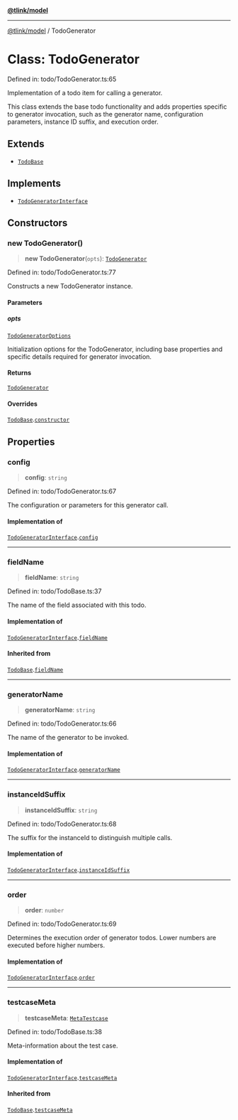 [**@tlink/model**](../README.md)

***

[@tlink/model](../globals.md) / TodoGenerator

# Class: TodoGenerator

Defined in: todo/TodoGenerator.ts:65

Implementation of a todo item for calling a generator.

This class extends the base todo functionality and adds properties specific to
generator invocation, such as the generator name, configuration parameters, instance ID suffix,
and execution order.

## Extends

- [`TodoBase`](TodoBase.md)

## Implements

- [`TodoGeneratorInterface`](../interfaces/TodoGeneratorInterface.md)

## Constructors

### new TodoGenerator()

> **new TodoGenerator**(`opts`): [`TodoGenerator`](TodoGenerator.md)

Defined in: todo/TodoGenerator.ts:77

Constructs a new TodoGenerator instance.

#### Parameters

##### opts

[`TodoGeneratorOptions`](../interfaces/TodoGeneratorOptions.md)

Initialization options for the TodoGenerator, including base properties
              and specific details required for generator invocation.

#### Returns

[`TodoGenerator`](TodoGenerator.md)

#### Overrides

[`TodoBase`](TodoBase.md).[`constructor`](TodoBase.md#constructors)

## Properties

### config

> **config**: `string`

Defined in: todo/TodoGenerator.ts:67

The configuration or parameters for this generator call.

#### Implementation of

[`TodoGeneratorInterface`](../interfaces/TodoGeneratorInterface.md).[`config`](../interfaces/TodoGeneratorInterface.md#config)

***

### fieldName

> **fieldName**: `string`

Defined in: todo/TodoBase.ts:37

The name of the field associated with this todo.

#### Implementation of

[`TodoGeneratorInterface`](../interfaces/TodoGeneratorInterface.md).[`fieldName`](../interfaces/TodoGeneratorInterface.md#fieldname)

#### Inherited from

[`TodoBase`](TodoBase.md).[`fieldName`](TodoBase.md#fieldname)

***

### generatorName

> **generatorName**: `string`

Defined in: todo/TodoGenerator.ts:66

The name of the generator to be invoked.

#### Implementation of

[`TodoGeneratorInterface`](../interfaces/TodoGeneratorInterface.md).[`generatorName`](../interfaces/TodoGeneratorInterface.md#generatorname)

***

### instanceIdSuffix

> **instanceIdSuffix**: `string`

Defined in: todo/TodoGenerator.ts:68

The suffix for the instanceId to distinguish multiple calls.

#### Implementation of

[`TodoGeneratorInterface`](../interfaces/TodoGeneratorInterface.md).[`instanceIdSuffix`](../interfaces/TodoGeneratorInterface.md#instanceidsuffix)

***

### order

> **order**: `number`

Defined in: todo/TodoGenerator.ts:69

Determines the execution order of generator todos.
Lower numbers are executed before higher numbers.

#### Implementation of

[`TodoGeneratorInterface`](../interfaces/TodoGeneratorInterface.md).[`order`](../interfaces/TodoGeneratorInterface.md#order)

***

### testcaseMeta

> **testcaseMeta**: [`MetaTestcase`](../interfaces/MetaTestcase.md)

Defined in: todo/TodoBase.ts:38

Meta-information about the test case.

#### Implementation of

[`TodoGeneratorInterface`](../interfaces/TodoGeneratorInterface.md).[`testcaseMeta`](../interfaces/TodoGeneratorInterface.md#testcasemeta)

#### Inherited from

[`TodoBase`](TodoBase.md).[`testcaseMeta`](TodoBase.md#testcasemeta)
